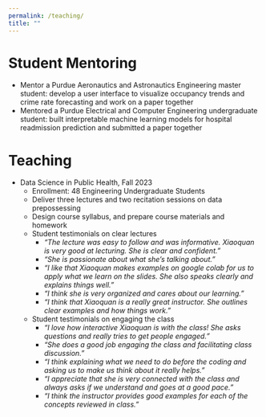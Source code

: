 ```yaml
---
permalink: /teaching/
title: ""
---
```

<meta name="google-site-verification" content="OrbqbGHi0mh8xqpqsPJnfTkl3_q207b0IypJEYfXSoo" />
<!-- Google tag (gtag.js) -->
<script async src="https://www.googletagmanager.com/gtag/js?id=G-P44T7G85MC"></script>
<script>
  window.dataLayer = window.dataLayer || [];
  function gtag(){dataLayer.push(arguments);}
  gtag('js', new Date());

  gtag('config', 'G-P44T7G85MC');
</script>
# Student Mentoring
- Mentor a Purdue Aeronautics and Astronautics Engineering master student: develop a user interface to visualize occupancy trends and crime rate forecasting and work on a paper together
- Mentored a Purdue Electrical and Computer Engineering undergraduate student: built interpretable machine learning models for hospital readmission prediction and submitted a paper together

# Teaching
- Data Science in Public Health, Fall 2023
	- Enrollment: 48 Engineering Undergraduate Students
	- Deliver three lectures and two recitation sessions on data prepossessing
	- Design course syllabus, and prepare course materials and homework
	- Student testimonials on clear lectures
		- _“The lecture was easy to follow and was informative. Xiaoquan is very good at lecturing. She is clear and confident.”_
		- _“She is passionate about what she’s talking about.”_
		- _“I like that Xiaoquan makes examples on google colab for us to apply what we learn on the slides. She also speaks clearly and explains things well.”_
		- _“I think she is very organized and cares about our learning.”_
		- _“I think that Xiaoquan is a really great instructor. She outlines clear examples and how things work.”_
	- Student testimonials on engaging the class
 		- _“I love how interactive Xiaoquan is with the class! She asks questions and really tries to get people engaged.”_
		- _“She does a good job engaging the class and facilitating class discussion.”_
		- _“I think explaining what we need to do before the coding and asking us to make us think about it really helps.”_
		- _“I appreciate that she is very connected with the class and always asks if we understand and goes at a good pace.”_
		- _“I think the instructor provides good examples for each of the concepts reviewed in class.”_
